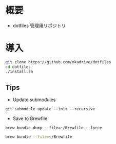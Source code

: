 # 概要
- dotfiles 管理用リポジトリ
# 導入
```bash
git clone https://github.com/okadrive/dotfiles
cd dotfiles
./install.sh
```
## Tips
- Update submodules
```
git submodule update --init --recursive
```
- Save to Brewfile
```
brew bundle dump --file=~/Brewfile --force
```

```bash
brew bundle --file=~/Brewfile
```
